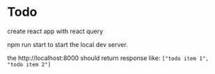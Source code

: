 # Todo

create react app with react query

npm run start to start the local dev server.

the http://localhost:8000 should return response like: `["todo item 1", "todo item 2"]`
